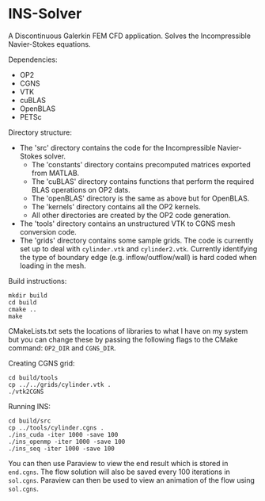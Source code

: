 # INS-Solver
A Discontinuous Galerkin FEM CFD application. Solves the Incompressible Navier-Stokes equations.

Dependencies:
- OP2
- CGNS
- VTK
- cuBLAS
- OpenBLAS
- PETSc

Directory structure:
- The 'src' directory contains the code for the Incompressible Navier-Stokes solver.
  - The 'constants' directory contains precomputed matrices exported from MATLAB.
  - The 'cuBLAS' directory contains functions that perform the required BLAS operations on OP2 dats.
  - The 'openBLAS' directory is the same as above but for OpenBLAS.
  - The 'kernels' directory contains all the OP2 kernels.
  - All other directories are created by the OP2 code generation.
- The 'tools' directory contains an unstructured VTK to CGNS mesh conversion code.
- The 'grids' directory contains some sample grids. The code is currently set up to deal with `cylinder.vtk` and `cylinder2.vtk`. Currently identifying the type of boundary edge (e.g. inflow/outflow/wall) is hard coded when loading in the mesh. 

Build instructions:
```
mkdir build
cd build
cmake ..
make
```

CMakeLists.txt sets the locations of libraries to what I have on my system but you can change these by passing the following flags to the CMake command: `OP2_DIR` and `CGNS_DIR`.

Creating CGNS grid:
```
cd build/tools
cp ../../grids/cylinder.vtk .
./vtk2CGNS
```

Running INS:
```
cd build/src
cp ../tools/cylinder.cgns .
./ins_cuda -iter 1000 -save 100
./ins_openmp -iter 1000 -save 100
./ins_seq -iter 1000 -save 100
```

You can then use Paraview to view the end result which is stored in `end.cgns`. The flow solution will also be saved every 100 iterations in `sol.cgns`. Paraview can then be used to view an animation of the flow using `sol.cgns`.
